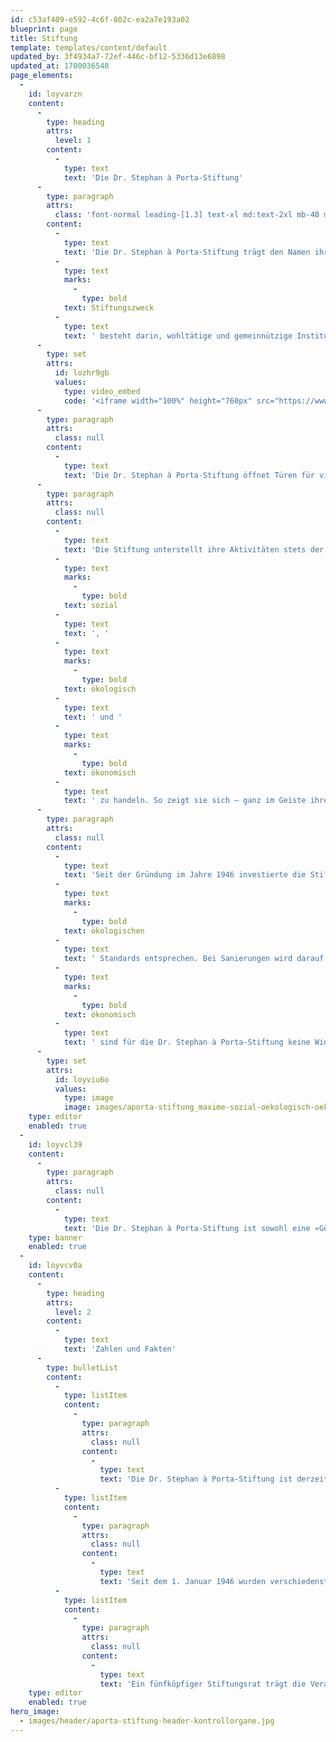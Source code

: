 ```yaml
---
id: c53af409-e592-4c6f-802c-ea2a7e193a02
blueprint: page
title: Stiftung
template: templates/content/default
updated_by: 3f4934a7-72ef-446c-bf12-5336d13e6898
updated_at: 1700036548
page_elements:
  -
    id: loyvarzn
    content:
      -
        type: heading
        attrs:
          level: 1
        content:
          -
            type: text
            text: 'Die Dr. Stephan à Porta-Stiftung'
      -
        type: paragraph
        attrs:
          class: 'font-normal leading-[1.3] text-xl md:text-2xl mb-40 md:mb-60'
        content:
          -
            type: text
            text: 'Die Dr. Stephan à Porta-Stiftung trägt den Namen ihres Gründers. Durch die Errichtung der Stiftung hat Stephan à Porta kurz vor seinem Ableben sichergestellt, dass der soziale Charakter seines Lebenswerks erhalten bleibt. Der '
          -
            type: text
            marks:
              -
                type: bold
            text: Stiftungszweck
          -
            type: text
            text: ' besteht darin, wohltätige und gemeinnützige Institutionen in der Stadt Zürich und im Kanton Graubünden zu unterstützen. Zudem sollen die Wohnungen zu vorteilhaften Bedingungen vermietet werden.'
      -
        type: set
        attrs:
          id: lozhr9gb
          values:
            type: video_embed
            code: '<iframe width="100%" height="760px" src="https://www.rtr.ch/play/embed?urn=urn:rtr:video:d2e201d8-1820-4dc6-9568-10ed70ea7296&amp;subdivisions=false" allowfullscreen="" allow="geolocation *; autoplay; encrypted-media"></iframe>'
      -
        type: paragraph
        attrs:
          class: null
        content:
          -
            type: text
            text: 'Die Dr. Stephan à Porta-Stiftung öffnet Türen für viele Menschen. Sie ist eine private Stiftung und besitzt Liegenschaften in der Stadt Zürich. Der Grossteil davon befindet sich seit 1946, dem Zeitpunkt der Stiftungsgründung durch Dr. Stephan à Porta, im Portfolio der Stiftung. Die Ausschüttung von Zuwendungen an wohltätige Organisationen ist möglich, obwohl die rund 1300 Wohnungen zu attraktiven, preiswerten Konditionen vermietet werden. In den Wohnungen der Stiftung sollen Menschen mit finanziell begrenzten Möglichkeiten leben. Bei Um- und Neubauten wird auf Luxus verzichtet, so dass die Mieten in einem vertretbaren Rahmen bleiben. Dort, wo sich Investitionen langfristig auszahlen, werden diese getätigt und zu einem grossen Teil durch die Stiftung getragen. Nachhaltigkeit wird in allen Bereichen angestrebt.'
      -
        type: paragraph
        attrs:
          class: null
        content:
          -
            type: text
            text: 'Die Stiftung unterstellt ihre Aktivitäten stets der Maxime, '
          -
            type: text
            marks:
              -
                type: bold
            text: sozial
          -
            type: text
            text: ', '
          -
            type: text
            marks:
              -
                type: bold
            text: ökologisch
          -
            type: text
            text: ' und '
          -
            type: text
            marks:
              -
                type: bold
            text: ökonomisch
          -
            type: text
            text: ' zu handeln. So zeigt sie sich – ganz im Geiste ihres Gründers – sozial durch das gemeinnützige Engagement aber auch im Umgang mit ihren Mieterinnen und Mietern genauso wie mit ihren Mitarbeitenden.'
      -
        type: paragraph
        attrs:
          class: null
        content:
          -
            type: text
            text: 'Seit der Gründung im Jahre 1946 investierte die Stiftung weit mehr als 200 Millionen Franken in die Erneuerung und den Unterhalt ihrer Liegenschaften. Die teils in die Jahre gekommene Bausubstanz wird regelmässig so erneuert, dass die Liegenschaften den aktuellen '
          -
            type: text
            marks:
              -
                type: bold
            text: ökologischen
          -
            type: text
            text: ' Standards entsprechen. Bei Sanierungen wird darauf geachtet, dass qualitativ hochstehende und nachhaltige Materialien eingesetzt werden. Sozial und '
          -
            type: text
            marks:
              -
                type: bold
            text: ökonomisch
          -
            type: text
            text: ' sind für die Dr. Stephan à Porta-Stiftung keine Widersprüche. Die Gebäude müssen und sollen einen Ertrag abwerfen, um mit diesem den sozialen Stiftungszweck überhaupt erfüllen zu können.'
      -
        type: set
        attrs:
          id: loyviu6o
          values:
            type: image
            image: images/aporta-stiftung_maxime-sozial-oekologisch-oekonomisch.png
    type: editor
    enabled: true
  -
    id: loyvcl39
    content:
      -
        type: paragraph
        attrs:
          class: null
        content:
          -
            type: text
            text: 'Die Dr. Stephan à Porta-Stiftung ist sowohl eine «Gönnerstiftung» wie auch eine «operative Stiftung». Als operative Stiftung verwaltet und vermietet sie die eigenen Liegenschaften zu vorteilhaften Bedingungen und gleichzeitig unterstützt sie als Gönnerstiftung mit ihrem Reingewinn gemeinnützige und wohltätige Institutionen.'
    type: banner
    enabled: true
  -
    id: loyvcv0a
    content:
      -
        type: heading
        attrs:
          level: 2
        content:
          -
            type: text
            text: 'Zahlen und Fakten'
      -
        type: bulletList
        content:
          -
            type: listItem
            content:
              -
                type: paragraph
                attrs:
                  class: null
                content:
                  -
                    type: text
                    text: 'Die Dr. Stephan à Porta-Stiftung ist derzeit Eigentümerin von rund 140 Liegenschaften mit rund 1300 gut unterhaltenen, preisgünstigen Wohnungen sowie wenigen Büros, Ladenlokalen und Gewerberäumen in der Stadt Zürich (Kreise 4, 5, 6, 7, 8 und 10).'
          -
            type: listItem
            content:
              -
                type: paragraph
                attrs:
                  class: null
                content:
                  -
                    type: text
                    text: 'Seit dem 1. Januar 1946 wurden verschiedenste Projekte von wohltätigen, gemeinnützigen Institutionen mit mehr als 50 Millionen Franken unterstützt. Im Durchschnitt beträgt die jährliche Ausschüttung über 675’000 Franken, seit 2007 werden 1,4 Millionen Franken pro Jahr verteilt.'
          -
            type: listItem
            content:
              -
                type: paragraph
                attrs:
                  class: null
                content:
                  -
                    type: text
                    text: 'Ein fünfköpfiger Stiftungsrat trägt die Verantwortung der Dr. Stephan à Porta-Stiftung.'
    type: editor
    enabled: true
hero_image:
  - images/header/aporta-stiftung-header-kontrollorgane.jpg
---
```


